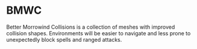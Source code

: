 # BMWC
Better Morrowind Collisions is a collection of meshes with improved collision shapes. Environments will be easier to navigate and less prone to unexpectedly block spells and ranged attacks.
